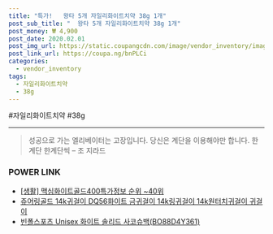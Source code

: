 ```yaml
--- 
title: "특가!   왕타 5개 자일리화이트치약 38g 1개" 
post_sub_title: "  왕타 5개 자일리화이트치약 38g 1개" 
post_money: ₩ 4,900 
post_date: 2020.02.01 
post_img_url: https://static.coupangcdn.com/image/vendor_inventory/images/2019/01/14/9/0/c1418ff2-0d5b-4d7f-affd-ace1a48efec7.jpg 
post_link_url: https://coupa.ng/bnPLCi 
categories: 
  - vendor_inventory 
tags: 
  - 자일리화이트치약 
  - 38g 
--- 
```

  #자일리화이트치약 #38g 
<hr> 

> 성공으로 가는 엘리베이터는 고장입니다. 당신은 계단을 이용해야만 합니다. 한계단 한계단씩 – 조 지라드 


### POWER LINK

* <a href="https://blog.naver.com/sakai111/221775684466" target="_blank"> [생활] 맥심화이트골드400특가정보 순위 ~40위</a>
* <a href="https://blog.naver.com/fasyy4321/221787873660" target="_blank">쥬어링골드 14k귀걸이 DQ56화이트 금귀걸이 14k링귀걸이 14k원터치귀걸이 귀걸이</a>
* <a href="https://blog.naver.com/santokki14/221786214777" target="_blank">빈폴스포츠 Unisex 화이트 솔리드 사코슈백(BO88D4Y361)</a>
